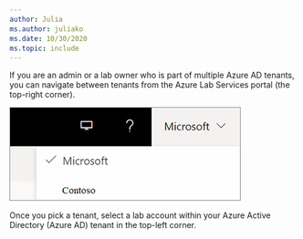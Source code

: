 ```yaml
---
author: Julia
ms.author: juliako
ms.date: 10/30/2020
ms.topic: include
---
```


If you are an admin or a lab owner who is part of multiple Azure AD tenants, you can navigate between tenants from the Azure Lab Services portal (the top-right corner). 

![Pick a tenant](../media/multi-tenant-support/picker.png)

Once you pick a tenant, select a lab account within your Azure Active Directory (Azure AD) tenant in the top-left corner.
